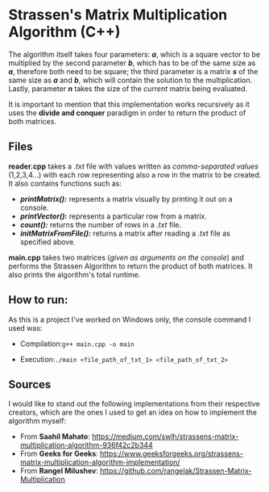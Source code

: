# Strassen's Matrix Multiplication Algorithm (C++)
The algorithm itself takes four parameters: ***a***, which is a square vector to be multiplied by the second parameter ***b***, which has to be of the same size as ***a***, therefore both need to be square; the third parameter is a matrix ***s*** of the same size as ***a*** and ***b***, which will contain the solution to the multiplication. Lastly, parameter ***n*** takes the size of the *current* matrix being evaluated. 

It is important to mention that this implementation works recursively as it uses the **divide and conquer** paradigm in order to return the product of both matrices. 


## Files

**reader.cpp** takes a *.txt* file with values written as *comma-separated values* (1,2,3,4...) with each row representing also a row in the matrix to be created. It also contains functions such as:

 - ***printMatrix():*** represents a matrix visually by printing it out on a console.
 - ***printVector():*** represents a particular row from a matrix.
 - ***count():*** returns the number of rows in a *.txt* file.
 - ***initMatrixFromFile():*** returns a matrix after reading a *.txt* file as specified above.

**main.cpp** takes two matrices (*given as arguments on the console*) and performs the Strassen Algorithm to return the product of both matrices. It also prints the algorithm's total runtime.

## How to run:

As this is a project I've worked on Windows only, the console command I used was:

- Compilation:`g++ main.cpp -o main`

- Execution:`./main <file_path_of_txt_1> <file_path_of_txt_2>`

## Sources

I would like to stand out the following implementations from their respective creators, which are the ones I used to get an idea on how to implement the algorithm myself:

 - From **Saahil Mahato**: https://medium.com/swlh/strassens-matrix-multiplication-algorithm-936f42c2b344
 - From **Geeks for Geeks**: https://www.geeksforgeeks.org/strassens-matrix-multiplication-algorithm-implementation/
 - From **Rangel Milushev**: https://github.com/rangelak/Strassen-Matrix-Multiplication 
